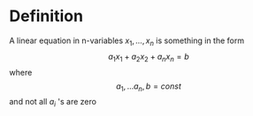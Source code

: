 # Definition
A linear equation in n-variables $x_{1},\dots,x_{n}$
is something in the form $$
a_{1}x_{1} + a_{2}x_{2} + a_{n}x_{n} = b
$$
where $$
a_{1}, \dots a_{n}, b = const 
$$
and not all $a_{i}$ 's are zero

